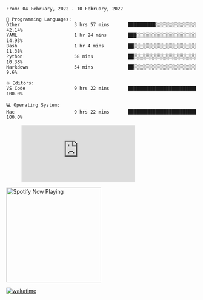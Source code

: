 <!--START_SECTION:waka-->
```text
From: 04 February, 2022 - 10 February, 2022

💬 Programming Languages: 
Other                    3 hrs 57 mins       ██████████░░░░░░░░░░░░░░░   42.14% 
YAML                     1 hr 24 mins        ███░░░░░░░░░░░░░░░░░░░░░░   14.93% 
Bash                     1 hr 4 mins         ██░░░░░░░░░░░░░░░░░░░░░░░   11.38% 
Python                   58 mins             ██░░░░░░░░░░░░░░░░░░░░░░░   10.38% 
Markdown                 54 mins             ██░░░░░░░░░░░░░░░░░░░░░░░   9.6%

🔥 Editors: 
VS Code                  9 hrs 22 mins       █████████████████████████   100.0%

💻 Operating System: 
Mac                      9 hrs 22 mins       █████████████████████████   100.0%

```


<!--END_SECTION:waka-->

<figure><embed src="https://wakatime.com/share/@gregnrobinson/001c6d31-0c95-44f9-b6d7-9fd705354f62.svg"></embed></figure>

[<img src="https://spotify-playing-gregnrobinson.vercel.app/api/spotify/?background_color=transparent&border_color=transparent" alt="Spotify Now Playing" width="250" />](https://open.spotify.com/user/gregnrobinson-ca)

[![wakatime](https://wakatime.com/badge/user/37718f76-572e-4513-b2c5-41c4d93d287a.svg)](https://wakatime.com/@37718f76-572e-4513-b2c5-41c4d93d287a)




